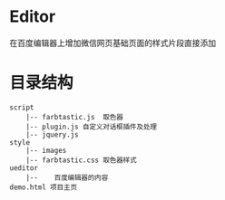 # Editor
在百度编辑器上增加微信网页基础页面的样式片段直接添加

# 目录结构
    script
        |-- farbtastic.js  取色器
        |-- plugin.js 自定义对话框插件及处理
        |-- jquery.js
    style
        |-- images 
        |-- farbtastic.css 取色器样式
    ueditor
        |--    百度编辑器的内容
    demo.html 项目主页  